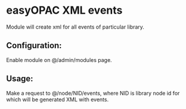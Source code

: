 easyOPAC XML events
==========

Module will create xml for all events of particular library.

## Configuration:
Enable module on @/admin/modules page.

## Usage:
Make a request to @/node/NID/events, where NID is library node id for which will be generated XML with events.
